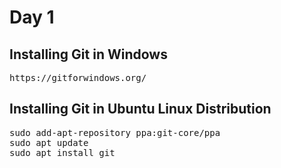 # Day 1

## Installing Git in Windows
<pre>
https://gitforwindows.org/
</pre>

## Installing Git in Ubuntu Linux Distribution
<pre>
sudo add-apt-repository ppa:git-core/ppa 
sudo apt update
sudo apt install git
</pre>
